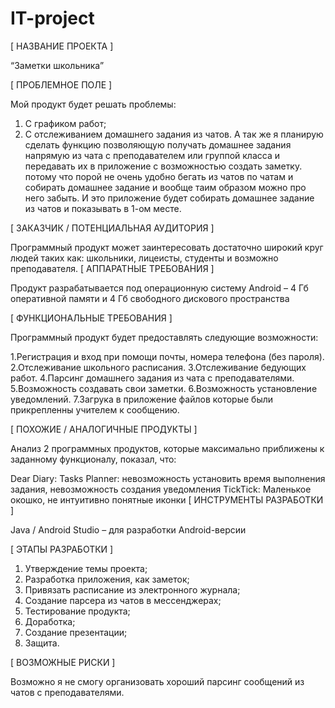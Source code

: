 # IT-project
[ НАЗВАНИЕ ПРОЕКТА ]

“Заметки школьника”

[ ПРОБЛЕМНОЕ ПОЛЕ ]

Мой продукт будет решать проблемы:
1. С графиком работ;
2. С отслеживанием домашнего задания из чатов.
А так же я планирую сделать функцию позволяющую получать домашнее задания напрямую из чата с преподавателем или группой класса и передавать их в приложение с возможностью создать заметку. потому что порой не очень удобно бегать из чатов по чатам и собирать домашнее задание и вообще таим образом можно про него забыть. И это приложение будет собирать домашнее задание из чатов и показывать в 1-ом месте.

[ ЗАКАЗЧИК / ПОТЕНЦИАЛЬНАЯ АУДИТОРИЯ ]

Программный продукт может заинтересовать достаточно широкий круг людей таких как: школьники, лицеисты, студенты и возможно преподавателя.
[ АППАРАТНЫЕ ТРЕБОВАНИЯ ]

Продукт разрабатывается под операционную систему 
Android  – 4 Гб оперативной памяти и 4 Гб свободного дискового пространства


[ ФУНКЦИОНАЛЬНЫЕ ТРЕБОВАНИЯ ]

Программный продукт будет предоставлять следующие возможности:

1.Регистрация и вход при помощи почты, номера телефона (без пароля).
2.Отслеживание школьного расписания.
3.Отслеживание бедующих  работ.
4.Парсинг домашнего задания из чата с преподавателями.
5.Возможность создавать свои заметки.
6.Возможность установление уведомлений.
7.Загрука в приложение файлов которые были прикрепленны учителем к сообщению.




[ ПОХОЖИЕ / АНАЛОГИЧНЫЕ ПРОДУКТЫ ]

Анализ 2 программных продуктов, которые максимально приближены к заданному функционалу, показал, что:

Dear Diary: Tasks Planner: невозможность установить время выполнения задания, невозможность создания уведомления
TickTick: Маленькое окошко, не интуитивно понятные иконки
[ ИНСТРУМЕНТЫ РАЗРАБОТКИ ]

Java / Android Studio – для разработки Android-версии

[ ЭТАПЫ РАЗРАБОТКИ ]

1. Утверждение темы проекта;
2. Разработка приложения, как заметок;
3. Привязать расписание из электронного журнала;
4. Создание парсера из чатов в мессенджерах;
5. Тестирование продукта;
6. Доработка;
7. Создание презентации;
8. Защита.

[ ВОЗМОЖНЫЕ РИСКИ ]

Возможно я не смогу организовать хороший парсинг сообщений из чатов с преподавателями.
